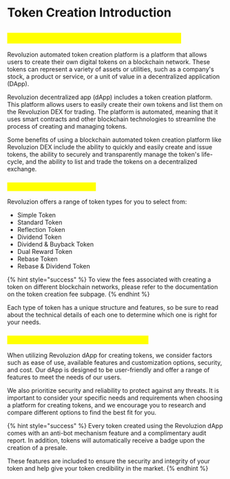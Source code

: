 # Token Creation Introduction

## <mark style="color:yellow;">Revoluzion Token Creation Introduction</mark>

Revoluzion automated token creation platform is a platform that allows users to create their own digital tokens on a blockchain network. These tokens can represent a variety of assets or utilities, such as a company's stock, a product or service, or a unit of value in a decentralized application (DApp).

Revoluzion decentralized app (dApp) includes a token creation platform. This platform allows users to easily create their own tokens and list them on the Revoluzion DEX for trading. The platform is automated, meaning that it uses smart contracts and other blockchain technologies to streamline the process of creating and managing tokens.

Some benefits of using a blockchain automated token creation platform like Revoluzion DEX include the ability to quickly and easily create and issue tokens, the ability to securely and transparently manage the token's life-cycle, and the ability to list and trade the tokens on a decentralized exchange.

### <mark style="color:yellow;">Types of Tokens Provided</mark>

Revoluzion offers a range of token types for you to select from:&#x20;

* Simple Token
* Standard Token
* Reflection Token
* Dividend Token
* Dividend & Buyback Token
* Dual Reward Token
* Rebase Token
* Rebase & Dividend Token

{% hint style="success" %}
To view the fees associated with creating a token on different blockchain networks, please refer to the documentation on the token creation fee subpage.
{% endhint %}

Each type of token has a unique structure and features, so be sure to read about the technical details of each one to determine which one is right for your needs.

### <mark style="color:yellow;">Why Choose Revoluzion Token Creation?</mark>

When utilizing Revoluzion dApp for creating tokens, we consider factors such as ease of use, available features and customization options, security, and cost. Our dApp is designed to be user-friendly and offer a range of features to meet the needs of our users.&#x20;

We also prioritize security and reliability to protect against any threats. It is important to consider your specific needs and requirements when choosing a platform for creating tokens, and we encourage you to research and compare different options to find the best fit for you.

{% hint style="success" %}
Every token created using the Revoluzion dApp comes with an anti-bot mechanism feature and a complimentary audit report. In addition, tokens will automatically receive a badge upon the creation of a presale.&#x20;

These features are included to ensure the security and integrity of your token and help give your token credibility in the market.
{% endhint %}
